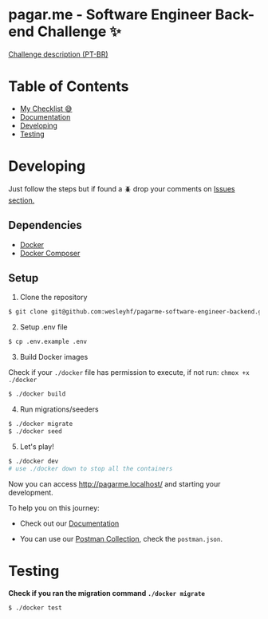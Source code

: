 # pagar.me - Software Engineer Back-end Challenge :sparkles:

<a href="https://github.com/pagarme/vagas/tree/master/desafios/software-engineer-backend" target="_blank">Challenge description (PT-BR)</a>

# Table of Contents

- [My Checklist :sweat_smile:](https://github.com/wesleyhf/pagarme-software-engineer-backend/issues/1)
- [Documentation](https://github.com/wesleyhf/pagarme-software-engineer-backend/wiki/documentation)
- [Developing](#developing)
- [Testing](#testing)


# Developing

Just follow the steps but if found a :beetle: drop your comments on [Issues section.](https://github.com/wesleyhf/pagarme-software-engineer-backend/issues)

## Dependencies

- <a href="https://docs.docker.com/install/" target="_blank">Docker</a>
- <a href="https://docs.docker.com/compose/install/" target="_blank">Docker Composer</a>

## Setup

1. Clone the repository

```sh
$ git clone git@github.com:wesleyhf/pagarme-software-engineer-backend.git
```

2. Setup .env file

```sh
$ cp .env.example .env
```

3. Build Docker images

Check if your `./docker` file has permission to execute, if not run: `chmox +x ./docker`

```sh
$ ./docker build
```

4. Run migrations/seeders

```sh
$ ./docker migrate
$ ./docker seed
```

5. Let's play!

```sh
$ ./docker dev
# use ./docker down to stop all the containers
```

Now you can access http://pagarme.localhost/ and starting your development.

To help you on this journey:

- Check out our [Documentation](https://github.com/wesleyhf/pagarme-software-engineer-backend/wiki/documentation)

- You can use our [Postman Collection](https://learning.getpostman.com/docs/postman/collections/intro-to-collections/), check the `postman.json`.

# Testing

**Check if you ran the migration command `./docker migrate`**

```sh
$ ./docker test
```
